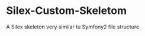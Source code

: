 Silex-Custom-Skeletom
=====================

A Silex skeleton very similar tu Symfony2 file structure